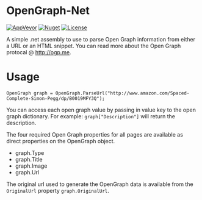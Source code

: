 OpenGraph-Net
=============
[![AppVeyor](https://img.shields.io/appveyor/ci/GeoffHorsey/opengraph-net.svg)](https://ci.appveyor.com/project/GeoffHorsey/opengraph-net)
[![Nuget](https://img.shields.io/nuget/v/OpenGraph-Net.svg)](http://www.nuget.org/packages/OpenGraph-Net/)
[![License](https://img.shields.io/badge/license-MIT-orange.svg)](https://raw.githubusercontent.com/ghorsey/OpenGraph-Net/master/LICENSE)

A simple .net assembly to use to parse Open Graph information from either a URL or an HTML snippet. You can read more about the
Open Graph protocal @ http://ogp.me.

Usage
=====

    OpenGraph graph = OpenGraph.ParseUrl("http://www.amazon.com/Spaced-Complete-Simon-Pegg/dp/B0019MFY3Q");

You can access each open graph value by passing in value key to the open graph dictionary.  For example:
`graph["Description"]` will return the description.

The four required Open Graph properties for all pages are available as direct properties on the OpenGraph object.

* graph.Type
* graph.Title
* graph.Image
* graph.Url

The original url used to generate the OpenGraph data is available from the `OriginalUrl` property
`graph.OriginalUrl`.